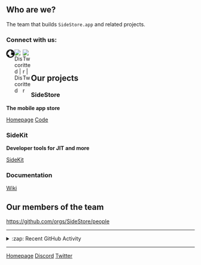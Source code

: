 <!-- 
Docs: How to use GitHub README and actions to auto-generate embedded content.
https://github.com/anuraghazra/github-readme-stats
https://www.youtube.com/watch?v=n6d4KHSKqGk
https://github.com/rahuldkjain/github-profile-readme-generator
 -->

## Who are we?

The team that builds `SideStore.app` and related projects.

### Connect with us:

<!--
[![Website](https://img.shields.io/website?label=sidestore.io&style=for-the-badge&url=https://sidestore.io)](https://sidestore.io)
[![Twitter Follow](https://img.shields.io/twitter/follow/sidestore_io?color=1DA1F2&logo=twitter&style=for-the-badge)](https://twitter.com/intent/follow?original_referer=https%3A%2F%2Fgithub.com%2Fsidestore&screen_name=sidestore)
[![GitHub Followers](https://img.shields.io/github/followers/sidestore?style=for-the-badge)]()
[![GitHub Sponsors](https://img.shields.io/github/sponsors/sidestore?style=for-the-badge
)]() 
-->

[<img align="left" alt="sidestore.io" width="22px" src="https://raw.githubusercontent.com/iconic/open-iconic/master/svg/globe.svg" />][website]
[<img align="left" alt="Discord | Discord" width="22px" src="https://cdn.jsdelivr.net/npm/simple-icons@v3/icons/discord.svg" />][discord]
[<img align="left" alt="Twitter | Twitter" width="22px" src="https://cdn.jsdelivr.net/npm/simple-icons@v3/icons/twitter.svg" />][twitter]

<br />
<br />

## Our projects

### SideStore

__The mobile app store__

[Homepage][website]
[Code][git.sidestore]

### SideKit

__Developer tools for JIT and more__

[SideKit][git.sidekit]

### Documentation

[Wiki][wiki]

## Our members of the team

https://github.com/orgs/SideStore/people

---

<details>
  <summary>:zap: Recent GitHub Activity</summary>

<!--START_SECTION:activity-->
1. ❗️ Opened issue [#617](https://github.com/SideStore/SideStore/issues/617) in [SideStore/SideStore](https://github.com/SideStore/SideStore)
2. 🗣 Commented on [#27](https://github.com/SideStore/SideStore-Docs/issues/27) in [SideStore/SideStore-Docs](https://github.com/SideStore/SideStore-Docs)
3. 🗣 Commented on [#616](https://github.com/SideStore/SideStore/issues/616) in [SideStore/SideStore](https://github.com/SideStore/SideStore)
4. 🗣 Commented on [#616](https://github.com/SideStore/SideStore/issues/616) in [SideStore/SideStore](https://github.com/SideStore/SideStore)
5. 🗣 Commented on [#616](https://github.com/SideStore/SideStore/issues/616) in [SideStore/SideStore](https://github.com/SideStore/SideStore)
6. 🗣 Commented on [#616](https://github.com/SideStore/SideStore/issues/616) in [SideStore/SideStore](https://github.com/SideStore/SideStore)
7. 💪 Opened PR [#27](https://github.com/SideStore/SideStore-Docs/pull/27) in [SideStore/SideStore-Docs](https://github.com/SideStore/SideStore-Docs)
8. 🗣 Commented on [#616](https://github.com/SideStore/SideStore/issues/616) in [SideStore/SideStore](https://github.com/SideStore/SideStore)
9. 💪 Opened PR [#616](https://github.com/SideStore/SideStore/pull/616) in [SideStore/SideStore](https://github.com/SideStore/SideStore)
10. 🎉 Merged PR [#18](https://github.com/SideStore/apple-private-apis/pull/18) in [SideStore/apple-private-apis](https://github.com/SideStore/apple-private-apis)
11. 🎉 Merged PR [#21](https://github.com/SideStore/apple-private-apis/pull/21) in [SideStore/apple-private-apis](https://github.com/SideStore/apple-private-apis)
12. 🗣 Commented on [#21](https://github.com/SideStore/apple-private-apis/issues/21) in [SideStore/apple-private-apis](https://github.com/SideStore/apple-private-apis)
13. 💪 Opened PR [#21](https://github.com/SideStore/apple-private-apis/pull/21) in [SideStore/apple-private-apis](https://github.com/SideStore/apple-private-apis)
14. 🗣 Commented on [#16](https://github.com/SideStore/omnisette-server/issues/16) in [SideStore/omnisette-server](https://github.com/SideStore/omnisette-server)
15. ❗️ Opened issue [#16](https://github.com/SideStore/omnisette-server/issues/16) in [SideStore/omnisette-server](https://github.com/SideStore/omnisette-server)
16. 🎉 Merged PR [#612](https://github.com/SideStore/SideStore/pull/612) in [SideStore/SideStore](https://github.com/SideStore/SideStore)
17. 💪 Opened PR [#612](https://github.com/SideStore/SideStore/pull/612) in [SideStore/SideStore](https://github.com/SideStore/SideStore)
18. ❗️ Closed issue [#8](https://github.com/SideStore/apple-private-apis/issues/8) in [SideStore/apple-private-apis](https://github.com/SideStore/apple-private-apis)
19. 🗣 Commented on [#1](https://github.com/SideStore/apple-private-apis/issues/1) in [SideStore/apple-private-apis](https://github.com/SideStore/apple-private-apis)
20. ❗️ Closed issue [#1](https://github.com/SideStore/apple-private-apis/issues/1) in [SideStore/apple-private-apis](https://github.com/SideStore/apple-private-apis)
<!--END_SECTION:activity-->

</details>

---

[Homepage][patreon] [Discord][discord] [Twitter][twitter]

<!--
- [Patreon][patreon]
- [OpenCollective][opencollective]
- [YouTube][youtube]
-->

[website]: https://sidestore.io
[wiki]: https://wiki.sidestore.io
[twitter]: https://twitter.com/sidestore_io
[discord]: https://discord.gg/sidestore-949183273383395328
[youtube]: https://youtube.com/TODO
[patreon]: https://www.patreon.com/SideStore
[opencollective]: https://opencollective.com/TODO
[git.sidestore]: https://github.com/SideStore/SideStore/
[git.sidekit]: https://github.com/SideStore/SideKit

